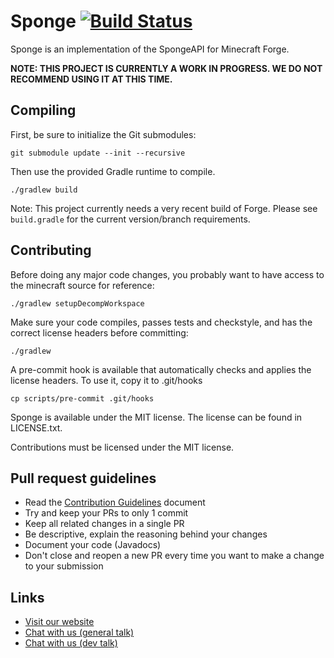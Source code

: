 # Sponge [![Build Status](https://api.travis-ci.org/SpongePowered/Sponge.png)](https://travis-ci.org/SpongePowered/Sponge/)

Sponge is an implementation of the SpongeAPI for Minecraft Forge.

**NOTE: THIS PROJECT IS CURRENTLY A WORK IN PROGRESS. WE DO NOT RECOMMEND USING IT AT THIS TIME.**

Compiling
---------

First, be sure to initialize the Git submodules:

    git submodule update --init --recursive

Then use the provided Gradle runtime to compile.

    ./gradlew build

Note: This project currently needs a very recent build of Forge. Please see `build.gradle` for the current version/branch requirements.

Contributing
------------

Before doing any major code changes, you probably want to have access to the minecraft source for reference:

    ./gradlew setupDecompWorkspace

Make sure your code compiles, passes tests and checkstyle, and has the correct license headers before committing:

    ./gradlew

A pre-commit hook is available that automatically checks and applies the license headers. To use it, copy it to .git/hooks

    cp scripts/pre-commit .git/hooks

Sponge is available under the MIT license. The license can be found in LICENSE.txt.

Contributions must be licensed under the MIT license.

Pull request guidelines
-----------------

* Read the [Contribution Guidelines](CONTRIBUTING.md) document
* Try and keep your PRs to only 1 commit
* Keep all related changes in a single PR
* Be descriptive, explain the reasoning behind your changes
* Document your code (Javadocs)
* Don't close and reopen a new PR every time you want to make a change to your submission

Links
-----

* [Visit our website](http://www.spongepowered.org/)
* [Chat with us (general talk)](https://webchat.esper.net/?channels=sponge)
* [Chat with us (dev talk)](https://webchat.esper.net/?channels=spongedev)

